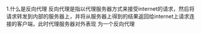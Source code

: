 1.什么是反向代理
反向代理是指以代理服务器方式来接受internet的请求，然后将请求转发到内部的服务器上，并将从服务器上得到的结果返回给internet上请求连接的客户端，此时代理服务器对外表现
为一个反向代理


